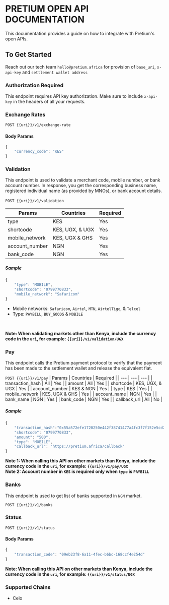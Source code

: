 # PRETIUM OPEN API DOCUMENTATION
This documentation provides a guide on how to integrate with Pretium's open APIs.

## To Get Started
Reach out our tech team `hello@pretium.africa` for provision of `base_uri`, `x-api-key` and `settlement wallet address`

### Authorization Required
This endpoint requires API key authorization. Make sure to include `x-api-key` in the headers of all your requests.

### Exchange Rates
`POST {{uri}}/v1/exchange-rate`

#### Body Params
```javascript
{
    "currency_code": "KES"
}
```

### Validation
This endpoint is used to validate a merchant code, mobile number, or bank account number. In response, you get the corresponding business name, registered individual name (as provided by MNOs), or bank account details.<br><br>
`POST {{uri}}/v1/validation`

| Params | Countries | Required |
| --- | --- | --- |
| type | KES | Yes |
| shortcode | KES, UGX, & UGX | Yes |
| mobile_network | KES, UGX & GHS | Yes |
| account_number | NGN | Yes |
| bank_code | NGN | Yes |

##### Sample
```javascript
{
    "type": "MOBILE",
    "shortcode": "0799770833",
    "mobile_network": "Safaricom"
}
```

- Mobile networks: `Safaricom`, `Airtel`, `MTN`, `AirtelTigo`, & `Telcel`
- Type: `PAYBILL`, `BUY_GOODS` & `MOBILE`

<br>

**Note: When validating markets other than Kenya, include the currency code in the `uri`, for example: `{{uri}}/v1/validation/UGX`**

### Pay
This endpoint calls the Pretium payment protocol to verify that the payment has been made to the settlement wallet and release the equivalent fiat.    

`POST {{uri}}/v1/pay`
| Params | Countries | Required |
| --- | --- | --- |
| transaction_hash | All | Yes |
| amount | All | Yes |
| shortcode | KES, UGX, & UGX | Yes |
| account_number | KES & NGN | Yes |
| type | KES | Yes |
| mobile_network | KES, UGX & GHS | Yes |
| account_name | NGN | Yes |
| bank_name | NGN | Yes |
| bank_code | NGN | Yes |
| callback_url | All | No |

##### Sample
```javascript
{
    "transaction_hash":"0x55a572efe1720250e442f38741477a4fc3f7f152e5cd208cc52f8222a1c2a13b",
    "shortcode": "0799770833",
    "amount": "500",
    "type": "MOBILE",
    "callback_url": "https://pretium.africa/callback"
}
```

**Note 1: When calling this API on other markets than Kenya, include the currency code in the `uri`, for example: `{{uri}}/v1/pay/UGX`** <br>
**Note 2: Account number in `KES` is required only when `type` is `PAYBILL`**

### Banks
This endpoint is used to get list of banks supported in `NGN` market.    

`POST {{uri}}/v1/banks`

### Status
`POST {{uri}}/v1/status`

#### Body Params
```javascript
{
    "transaction_code": "09eb23f8-6a11-4fec-b6bc-168ccf4e254d"
}
```

**Note: When calling this API on other markets than Kenya, include the currency code in the `uri`, for example: `{{uri}}/v1/status/UGX`**

### Supported Chains
- Celo

